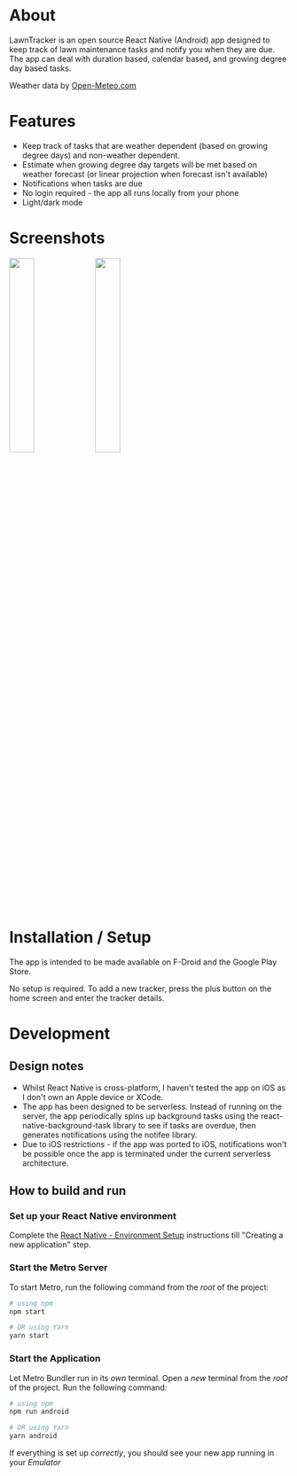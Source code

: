 # About

LawnTracker is an open source React Native (Android) app designed to keep track of lawn maintenance tasks and notify you when they are due. The app can deal with duration based, calendar based, and growing degree day based tasks.

Weather data by [Open-Meteo.com](https://www.open-meteo.com)

# Features
- Keep track of tasks that are weather dependent (based on growing degree days) and non-weather dependent.
- Estimate when growing degree day targets will be met based on weather forecast (or linear projection when forecast isn't available)
- Notifications when tasks are due
- No login required - the app all runs locally from your phone
- Light/dark mode

# Screenshots
<img src="https://github.com/nick42d/LawnTrackerApp/assets/133559267/e6affabe-eddf-41b0-92e7-23e95d1af909" width=30% height=30%/>
<img src="https://github.com/nick42d/LawnTrackerApp/assets/133559267/de74dc6b-c261-4676-9527-b686a69aa8c0" width=30% height=30%/>

# Installation / Setup

The app is intended to be made available on F-Droid and the Google Play Store.

No setup is required. To add a new tracker, press the plus button on the home screen and enter the tracker details.

# Development

## Design notes

- Whilst React Native is cross-platform, I haven't tested the app on iOS as I don't own an Apple device or XCode.
- The app has been designed to be serverless.
  Instead of running on the server, the app periodically spins up background tasks using the react-native-background-task library to see if tasks are overdue, then generates notifications using the notifee library.
- Due to iOS restrictions - if the app was ported to iOS, notifications won't be possible once the app is terminated under the current serverless architecture.

## How to build and run

### Set up your React Native environment

Complete the [React Native - Environment Setup](https://reactnative.dev/docs/environment-setup) instructions till "Creating a new application" step.

### Start the Metro Server

To start Metro, run the following command from the _root_ of the project:

```bash
# using npm
npm start

# OR using Yarn
yarn start
```

### Start the Application

Let Metro Bundler run in its _own_ terminal. Open a _new_ terminal from the _root_ of the project. Run the following command:

```bash
# using npm
npm run android

# OR using Yarn
yarn android
```

If everything is set up _correctly_, you should see your new app running in your _Emulator_
